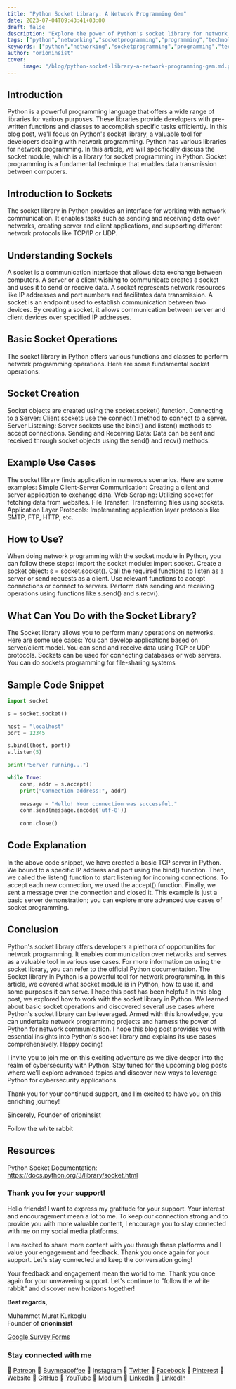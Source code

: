 ```yaml
---
title: "Python Socket Library: A Network Programming Gem"
date: 2023-07-04T09:43:41+03:00
draft: false
description: "Explore the power of Python's socket library for network programming! Learn socket creation, data transmission, and use cases in this blog post. Level up your networking projects with this valuable tool. Happy coding! 🌐💻🐍"
tags: ["python","networking","socketprogramming","programming","technology","pythonlibraries","networkcommunication"]
keywords: ["python","networking","socketprogramming","programming","technology","pythonlibraries","networkcommunication"]
author: "orioninsist"
cover:
     image: "/blog/python-socket-library-a-network-programming-gem.md.png"
---
```


## Introduction
Python is a powerful programming language that offers a wide range of libraries for various purposes. These libraries provide developers with pre-written functions and classes to accomplish specific tasks efficiently. In this blog post, we'll focus on Python's socket library, a valuable tool for developers dealing with network programming. Python has various libraries for network programming. In this article, we will specifically discuss the socket module, which is a library for socket programming in Python. Socket programming is a fundamental technique that enables data transmission between computers.

## Introduction to Sockets
The socket library in Python provides an interface for working with network communication. It enables tasks such as sending and receiving data over networks, creating server and client applications, and supporting different network protocols like TCP/IP or UDP.

## Understanding Sockets
A socket is a communication interface that allows data exchange between computers. A server or a client wishing to communicate creates a socket and uses it to send or receive data. A socket represents network resources like IP addresses and port numbers and facilitates data transmission. A socket is an endpoint used to establish communication between two devices. By creating a socket, it allows communication between server and client devices over specified IP addresses.

## Basic Socket Operations
The socket library in Python offers various functions and classes to perform network programming operations. Here are some fundamental socket operations:

## Socket Creation
Socket objects are created using the socket.socket() function.
Connecting to a Server: Client sockets use the connect() method to connect to a server.
Server Listening: Server sockets use the bind() and listen() methods to accept connections.
Sending and Receiving Data: Data can be sent and received through socket objects using the send() and recv() methods.
## Example Use Cases
The socket library finds application in numerous scenarios. Here are some examples:
Simple Client-Server Communication: Creating a client and server application to exchange data.
Web Scraping: Utilizing socket for fetching data from websites.
File Transfer: Transferring files using sockets.
Application Layer Protocols: Implementing application layer protocols like SMTP, FTP, HTTP, etc.
## How to Use?
When doing network programming with the socket module in Python, you can follow these steps:
Import the socket module: import socket.
Create a socket object: s = socket.socket().
Call the required functions to listen as a server or send requests as a client.
Use relevant functions to accept connections or connect to servers.
Perform data sending and receiving operations using functions like s.send() and s.recv().
## What Can You Do with the Socket Library?
The Socket library allows you to perform many operations on networks. Here are some use cases:
You can develop applications based on server/client model.
You can send and receive data using TCP or UDP protocols.
Sockets can be used for connecting databases or web servers.
You can do sockets programming for file-sharing systems

## Sample Code Snippet
```python
import socket

s = socket.socket()

host = "localhost"
port = 12345

s.bind((host, port))
s.listen(5)

print("Server running...")

while True:
    conn, addr = s.accept()
    print("Connection address:", addr)
    
    message = "Hello! Your connection was successful."
    conn.send(message.encode('utf-8'))
    
    conn.close()
```
## Code Explanation
In the above code snippet, we have created a basic TCP server in Python. We bound to a specific IP address and port using the bind() function. Then, we called the listen() function to start listening for incoming connections. To accept each new connection, we used the accept() function. Finally, we sent a message over the connection and closed it.
This example is just a basic server demonstration; you can explore more advanced use cases of socket programming.
## Conclusion
Python's socket library offers developers a plethora of opportunities for network programming. It enables communication over networks and serves as a valuable tool in various use cases. For more information on using the socket library, you can refer to the official Python documentation. The Socket library in Python is a powerful tool for network programming. In this article, we covered what socket module is in Python, how to use it, and some purposes it can serve. I hope this post has been helpful!
In this blog post, we explored how to work with the socket library in Python. We learned about basic socket operations and discovered several use cases where Python's socket library can be leveraged. Armed with this knowledge, you can undertake network programming projects and harness the power of Python for network communication.
I hope this blog post provides you with essential insights into Python's socket library and explains its use cases comprehensively. Happy coding!

I invite you to join me on this exciting adventure as we dive deeper into the realm of cybersecurity with Python. Stay tuned for the upcoming blog posts where we’ll explore advanced topics and discover new ways to leverage Python for cybersecurity applications.

Thank you for your continued support, and I’m excited to have you on this enriching journey!

Sincerely, Founder of orioninsist

Follow the white rabbit

## Resources

Python Socket Documentation: https://docs.python.org/3/library/socket.html

### Thank you for your support! 

Hello friends! I want to express my gratitude for your support. Your interest and encouragement mean a lot to me. To keep our connection strong and to provide you with more valuable content, I encourage you to stay connected with me on my social media platforms.

I am excited to share more content with you through these platforms and I value your engagement and feedback. Thank you once again for your support. Let's stay connected and keep the conversation going!

Your feedback and engagement mean the world to me. Thank you once again for your unwavering support.
Let's continue to "follow the white rabbit" and discover new horizons together!

**Best regards,**

Muhammet Murat Kurkoglu\
Founder of **orioninsist**

[Google Survey Forms](https://forms.gle/cPGSfiNRLJLVMyH79)

### Stay connected with me

🔗 [Patreon](https://www.patreon.com/orioninsist)
🔗 [Buymeacoffee](https://www.buymeacoffee.com/orioninsist)
🔗 [Instagram](https://www.instagram.com/insistorion/)
🔗 [Twitter](https://twitter.com/InsistOrion/)
🔗 [Facebook](https://www.facebook.com/insistorion)
🔗 [Pinterest](https://www.pinterest.com/orioninsist/)
🔗 [Website](https://orioninsist.org/)
🔗 [GitHub](https://github.com/orioninsist)
🔗 [YouTube](https://www.youtube.com/@orioninsist-official/)
🔗 [Medium](https://orioninsist.dev/)
🔗 [LinkedIn](https://www.linkedin.com/in/muhammet-murat-kurkoglu/)
🔗 [LinkedIn](https://www.linkedin.com/company/orioninsist/)
